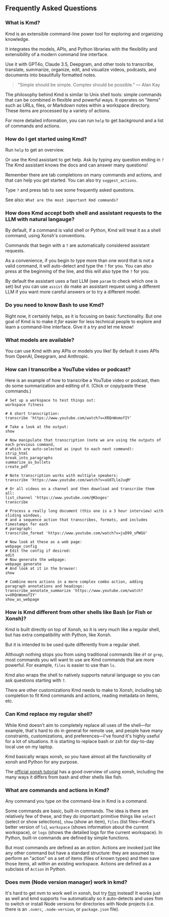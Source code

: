 ## Frequently Asked Questions

### What is Kmd?

Kmd is an extensible command-line power tool for exploring and organizing knowledge.

It integrates the models, APIs, and Python libraries with the flexibility and
extensibility of a modern command line interface.

Use it with GPT4o, Claude 3.5, Deepgram, and other tools to transcribe, translate,
summarize, organize, edit, and visualize videos, podcasts, and documents into
beautifully formatted notes.

> "Simple should be simple.
> Complex should be possible."
> — Alan Kay

The philosophy behind Kmd is similar to Unix shell tools: simple commands that can be
combined in flexible and powerful ways.
It operates on "items" such as URLs, files, or Markdown notes within a workspace
directory. These items are processed by a variety of actions.

For more detailed information, you can run `help` to get background and a list of
commands and actions.

### How do I get started using Kmd?

Run `help` to get an overview.

Or use the Kmd assistant to get help.
Ask by typing any question ending in `?` The Kmd assistant knows the docs and can answer
many questions!

Remember there are tab completions on many commands and actions, and that can help you
get started. You can also try `suggest_actions`.

Type `?` and press tab to see some frequently asked questions.

See also: `What are the most important Kmd commands?`

### How does Kmd accept both shell and assistant requests to the LLM with natural langauge?

By default, if a command is valid shell or Python, Kmd will treat it as a shell command,
using Xonsh's conventions.

Commands that begin with a `?` are automatically considered assistant requests.

As a convenience, if you begin to type more than one word that is not a valid command,
it will auto-detect and type the `?` for you.
You can also press <space> at the beginning of the line, and this will also type the `?`
for you.

By default the assistant uses a fast LLM (see `param` to check which one is set) but you
can use `assist` do make an assistant request using a different LLM if you want more
careful answers or to try a different model.

### Do you need to know Bash to use Kmd?

Right now, it certainly helps, as it is focusing on basic functionality.
But one goal of Kmd is to make it *far* easier for less technical people to explore and
learn a command-line interface.
Give it a try and let me know!

### What models are available?

You can use Kmd with any APIs or models you like!
By default it uses APIs from OpenAI, Deepgram, and Anthropic.

### How can I transcribe a YouTube video or podcast?

Here is an example of how to transcribe a YouTube video or podcast, then do some
summarization and editing of it.
(Click or copy/paste these commands.)

```shell
# Set up a workspace to test things out:
workspace fitness

# A short transcription:
transcribe 'https://www.youtube.com/watch?v=XRQnWomofIY'

# Take a look at the output:
show

# Now manipulate that transcription (note we are using the outputs of each previous command,
# which are auto-selected as input to each next command):
strip_html
break_into_paragraphs
summarize_as_bullets
create_pdf

# Note transcription works with multiple speakers:
transcribe 'https://www.youtube.com/watch?v=uUd7LleJuqM'

# Or all videos on a channel and then download and transcribe them all:
list_channel 'https://www.youtube.com/@Kboges'
transcribe

# Process a really long document (this one is a 3 hour interview) with sliding windows,
# and a sequence action that transcribes, formats, and includes timestamps for each
# paragraph:
transcribe_format 'https://www.youtube.com/watch?v=juD99_sPWGU'

# Now look at these as a web page:
webpage_config
# Edit the config if desired:
edit
# Now generate the webpage:
webpage_generate
# And look at it in the browser:
show

# Combine more actions in a more complex combo action, adding paragraph annotations and headings:
transcribe_annotate_summarize 'https://www.youtube.com/watch?v=XRQnWomofIY'
show_as_webpage
```

### How is Kmd different from other shells like Bash (or Fish or Xonsh)?

Kmd is built directly on top of Xonsh, so it is very much like a regular shell, but has
extra compatibility with Python, like Xonsh.

But it is intended to be used quite differently from a regular shell.

Although nothing stops you from using traditional commands like `df` or `grep`, most
commands you will want to use are Kmd commands that are more powerful.
For example, `files` is easier to use than `ls`.

Kmd also wraps the shell to natively supports natural language so you can ask questions
starting with `?`.

There are other customizations Kmd needs to make to Xonsh, including tab completion to
fit Kmd commands and actions, reading metadata on items, etc.

### Can Kmd replace my regular shell?

While Kmd doesn't aim to completely replace all uses of the shell—for example, that's
hard to do in general for remote use, and people have many constraints, customizations,
and preferences—I've found it's highly useful for a lot of situations.
It is starting to replace bash or zsh for day-to-day local use on my laptop.

Kmd basically wraps xonsh, so you have almost all the functionality of xonsh and Python
for any purpose.

The [official xonsh tutorial](https://xon.sh/tutorial.html) has a good overview of using
xonsh, including the many ways it differs from bash and other shells like fish.

### What are commands and actions in Kmd?

Any command you type on the command-line in Kmd is a command.

Some commands are basic, built-in commands.
The idea is there are relatively few of these, and they do important primitive things
like `select` (select or show selections), `show` (show an item), `files` (list
files—Kmd's better version of `ls`), `workspace` (shows information about the current
workspace), or `logs` (shows the detailed logs for the current workspace).
In Python, built-in commands are defined by simple functions.

But most commands are defined as an *action*. Actions are invoked just like any other
command but have a standard structure: they are assumed to perform an "action" on a set
of items (files of known types) and then save those items, all within an existing
workspace. Actions are defined as a subclass of `Action` in Python.

### Does nvm (Node version manager) work in kmd?

It's hard to get nvm to work well in xonsh, but try [fnm](https://github.com/Schniz/fnm)
instead! It works just as well and kmd supports `fnm` automatically so it auto-detects
and uses fnm to switch or install Node versions for directories with Node projects (i.e.
there is an `.nvmrc`, `.node-version`, or `package.json` file).
